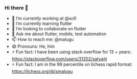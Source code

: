 ### Hi there 👋


- 🔭 I’m currently working at @sofi
- 🌱 I’m currently learning flutter
- 👯 I’m looking to collaborate on flutter
- 💬 Ask me about flutter, mobile, test automation
- 📫 How to reach me: @malugu
- 😄 Pronouns: He, him
- ⚡ Fun fact: I have been using stack overflow for 13 + years:  https://stackoverflow.com/users/31252/satyajit
- ⚡ Fun fact: I am in the 99 percentile on lichess rapid format: https://lichess.org/@/smalugu 

